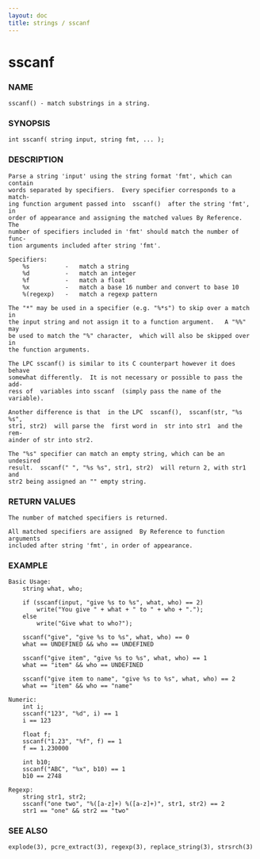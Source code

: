 ```yaml
---
layout: doc
title: strings / sscanf
---
```

# sscanf

### NAME

    sscanf() - match substrings in a string.

### SYNOPSIS

    int sscanf( string input, string fmt, ... );

### DESCRIPTION

    Parse a string 'input' using the string format 'fmt', which can contain
    words separated by specifiers.  Every specifier corresponds to a match-
    ing function argument passed into  sscanf()  after the string 'fmt', in
    order of appearance and assigning the matched values By Reference.  The
    number of specifiers included in 'fmt' should match the number of func-
    tion arguments included after string 'fmt'.

    Specifiers:
        %s          -   match a string
        %d          -   match an integer
        %f          -   match a float
        %x          -   match a base 16 number and convert to base 10
        %(regexp)   -   match a regexp pattern

    The "*" may be used in a specifier (e.g. "%*s") to skip over a match in
    the input string and not assign it to a function argument.   A "%%" may
    be used to match the "%" character,  which will also be skipped over in
    the function arguments.

    The LPC sscanf() is similar to its C counterpart however it does behave
    somewhat differently.  It is not necessary or possible to pass the add-
    ress of  variables into sscanf  (simply pass the name of the variable).

    Another difference is that  in the LPC  sscanf(),  sscanf(str, "%s %s",
    str1, str2)  will parse the  first word in  str into str1  and the rem-
    ainder of str into str2.
    
    The "%s" specifier can match an empty string, which can be an undesired
    result.  sscanf(" ", "%s %s", str1, str2)  will return 2, with str1 and
    str2 being assigned an "" empty string.

### RETURN VALUES

    The number of matched specifiers is returned.

    All matched specifiers are assigned  By Reference to function arguments
    included after string 'fmt', in order of appearance.

### EXAMPLE

    Basic Usage:
        string what, who;
        
        if (sscanf(input, "give %s to %s", what, who) == 2)
            write("You give " + what + " to " + who + ".");
        else
            write("Give what to who?");

        sscanf("give", "give %s to %s", what, who) == 0
        what == UNDEFINED && who == UNDEFINED

        sscanf("give item", "give %s to %s", what, who) == 1
        what == "item" && who == UNDEFINED

        sscanf("give item to name", "give %s to %s", what, who) == 2
        what == "item" && who == "name"

    Numeric:
        int i;
        sscanf("123", "%d", i) == 1
        i == 123

        float f;
        sscanf("1.23", "%f", f) == 1
        f == 1.230000

        int b10;
        sscanf("ABC", "%x", b10) == 1
        b10 == 2748

    Regexp:
        string str1, str2;
        sscanf("one two", "%([a-z]+) %([a-z]+)", str1, str2) == 2
        str1 == "one" && str2 == "two"

### SEE ALSO

    explode(3), pcre_extract(3), regexp(3), replace_string(3), strsrch(3)

